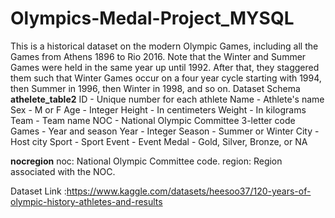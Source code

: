 # Olympics-Medal-Project_MYSQL
This is a historical dataset on the modern Olympic Games, including all the Games from Athens 1896 to Rio 2016.
Note that the Winter and Summer Games were held in the same year up until 1992.
After that, they staggered them such that Winter Games occur on a four year cycle starting with 1994,
then Summer in 1996, then Winter in 1998, and so on. 
Dataset Schema
**athelete_table2**
ID - Unique number for each athlete
Name - Athlete's name
Sex - M or F
Age - Integer
Height - In centimeters
Weight - In kilograms
Team - Team name
NOC - National Olympic Committee 3-letter code
Games - Year and season
Year - Integer
Season - Summer or Winter
City - Host city
Sport - Sport
Event - Event
Medal - Gold, Silver, Bronze, or NA


**nocregion**
noc: National Olympic Committee code.
region: Region associated with the NOC.

Dataset Link :https://www.kaggle.com/datasets/heesoo37/120-years-of-olympic-history-athletes-and-results

